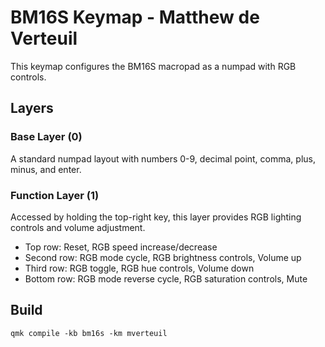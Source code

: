 # BM16S Keymap - Matthew de Verteuil

This keymap configures the BM16S macropad as a numpad with RGB controls.

## Layers

### Base Layer (0)
A standard numpad layout with numbers 0-9, decimal point, comma, plus, minus, and enter.

### Function Layer (1)
Accessed by holding the top-right key, this layer provides RGB lighting controls and volume adjustment.

- Top row: Reset, RGB speed increase/decrease
- Second row: RGB mode cycle, RGB brightness controls, Volume up
- Third row: RGB toggle, RGB hue controls, Volume down
- Bottom row: RGB mode reverse cycle, RGB saturation controls, Mute

## Build
```
qmk compile -kb bm16s -km mverteuil
```